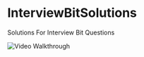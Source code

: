 # InterviewBitSolutions
Solutions For Interview Bit Questions


<img src='https://i.imgur.com/Ey5JY9L.gif'   title=Active Labels  width='' alt='Video Walkthrough' />
